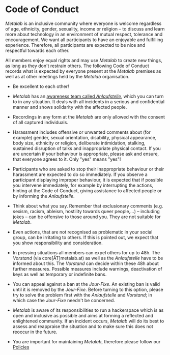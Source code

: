 Code of Conduct
===============

_Metalab_ is an inclusive community where everyone is welcome regardless of age, ethnicity, gender, sexuality, income or religion – to discuss and learn more about technology in an environment of mutual respect, tolerance and encouragement. We want all participants to have an enjoyable and fulfilling experience. Therefore, all participants are expected to be nice and respectful towards each other.

All members enjoy equal rights and may use _Metalab_ to create new things, as long as they don't restrain others. The following Code of Conduct records what is expected by everyone present at the _Metalab_ premises as well as at other meetings held by the _Metalab_ organisation.

* Be excellent to each other!

* _Metalab_ has an [awareness team called _Anlaufstelle_](https://_Metalab_.at/wiki/Anlaufstelle), which you can turn to in any situation. It deals with all incidents in a serious and confidential manner and shows solidarity with the affected people.

* Recordings in any form at the _Metalab_ are only allowed with the consent of all captured individuals.

* Harassment includes offensive or unwanted comments about (for example) gender, sexual orientation, disability, physical appearance, body size, ethnicity or religion, deliberate intimidation, stalking, sustained disruption of talks and inappropriate physical contact. If you are uncertain if your behaviour is appropriate, please ask and ensure, that everyone agrees to it. Only "yes" means "yes"!

* Participants who are asked to stop their inappropriate behaviour or their harassment are expected to do so immediately. If you observe a participant displaying improper behaviour, it is expected that if possible you intervene immediately, for example by interrupting the actions, hinting at the Code of Conduct, giving assistance to affected people or by informing the _Anlaufstelle_.

* Think about what you say. Remember that exclusionary comments (e.g. sexism, racism, ableism, hostility towards queer people,…) – including jokes – can be offensive to those around you. They are not suitable for _Metalab_.

* Even actions, that are not recognised as problematic in your social group, can be irritating to others. If this is pointed out, we expect that you show responsibility and consideration.

* In pressing situations all members can expel others for up to 48h. The _Vorstand_ (via core[ÄT]metalab.at) as well as the _Anlaufstelle_ have to be informed about this. The _Vorstand_ can decide within these 48h about further measures. Possible measures include warnings, deactivation of keys as well as temporary or indefinite bans.

* You can appeal against a ban at the _Jour-Fixe_. An existing ban is valid until it is removed by the _Jour-Fixe_. Before turning to this option, please try to solve the problem first with the _Anlaufstelle_ and _Vorstand_; in which case the _Jour-Fixe_ needn't be concerned.

* _Metalab_ is aware of its responsibilities to run a hackerspace which is as open and inclusive as possible and aims at forming a reflected and enlightened community. If an incident occurs, _Metalab_ will do its best to assess and reappraise the situation and to make sure this does not reoccur in the future.

* You are important for maintaining _Metalab_, therefore please follow our [Policies](https://_Metalab_.at/wiki/Kategorie:Policies)
